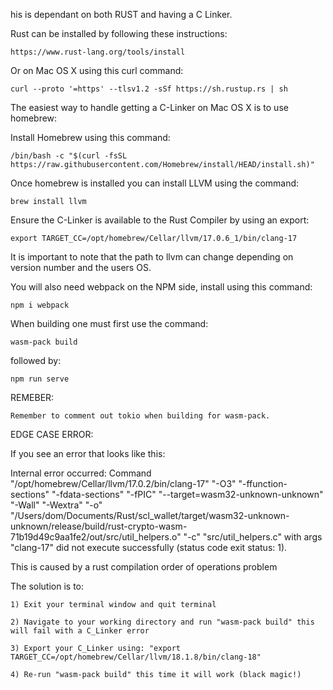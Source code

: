his is dependant on both RUST and having a C Linker.

Rust can be installed by following these instructions:

	https://www.rust-lang.org/tools/install

Or on Mac OS X using this curl command:

	curl --proto '=https' --tlsv1.2 -sSf https://sh.rustup.rs | sh 

The easiest way to handle getting a C-Linker on Mac OS X is to use homebrew:

Install Homebrew using this command: 

	/bin/bash -c "$(curl -fsSL https://raw.githubusercontent.com/Homebrew/install/HEAD/install.sh)"

Once homebrew is installed you can install LLVM using the command:

	brew install llvm

Ensure the C-Linker is available to the Rust Compiler by using an export:

	export TARGET_CC=/opt/homebrew/Cellar/llvm/17.0.6_1/bin/clang-17

It is important to note that the path to llvm can change depending on version number and the users OS.

You will also need webpack on the NPM side, install using this command:

	npm i webpack

When building one must first use the command:

	wasm-pack build

followed by:

	npm run serve


REMEBER:
	
	Remember to comment out tokio when building for wasm-pack.

EDGE CASE ERROR:

If you see an error that looks like this:

  Internal error occurred: Command "/opt/homebrew/Cellar/llvm/17.0.2/bin/clang-17" "-O3" "-ffunction-sections" "-fdata-sections" "-fPIC" "--target=wasm32-unknown-unknown" "-Wall" "-Wextra" "-o" "/Users/dom/Documents/Rust/scl_wallet/target/wasm32-unknown-unknown/release/build/rust-crypto-wasm-71b19d49c9aa1fe2/out/src/util_helpers.o" "-c" "src/util_helpers.c" with args "clang-17" did not execute successfully (status code exit status: 1).

This is caused by a rust compilation order of operations problem

The solution is to:

	1) Exit your terminal window and quit terminal

	2) Navigate to your working directory and run "wasm-pack build" this will fail with a C_Linker error

	3) Export your C_Linker using: "export TARGET_CC=/opt/homebrew/Cellar/llvm/18.1.8/bin/clang-18"

	4) Re-run "wasm-pack build" this time it will work (black magic!)
